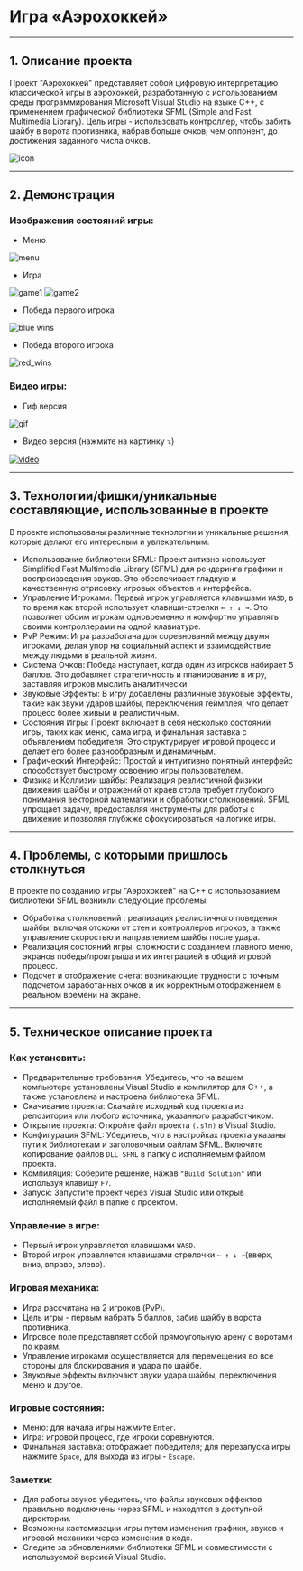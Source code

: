 # **Игра «‎Аэрохоккей»‎‎**
_____
## 1. Описание проекта
Проект "Аэрохоккей" представляет собой цифровую интерпретацию классической игры в аэрохоккей, разработанную с использованием среды программирования Microsoft Visual Studio на языке C++, с применением графической библиотеки SFML (Simple and Fast Multimedia Library). Цель игры - использовать контроллер, чтобы забить шайбу в ворота противника, набрав больше очков, чем оппонент, до достижения заданного числа очков.

![icon](https://github.com/zhuykovochka/AirHockey/assets/110740413/a65aa7ea-5bb3-47d5-a1fe-d312bbe4c30b, "Air Hockey!")

_____
## 2. Демонстрация
### Изображения состояний игры:
+ Меню

![menu](https://github.com/zhuykovochka/AirHockey/assets/110740413/441effc0-9d48-4e0b-a17d-0d1dcee6dc4d, "Menu")

+ Игра

![game1](https://github.com/zhuykovochka/AirHockey/assets/110740413/c30a0bba-6974-4c09-b9a8-e87456fa46a5, "Gameplay")
![game2](https://github.com/zhuykovochka/AirHockey/assets/110740413/25050a1a-8d4a-4c62-bbf1-b7f50bb8915a, "Gameplay")

+ Победа первого игрока

![blue wins](https://github.com/zhuykovochka/AirHockey/assets/110740413/cb227f5a-722f-44b9-a438-516dcfea8b1c, "Blue Wins!")

+ Победа второго игрока

![red_wins](https://github.com/zhuykovochka/AirHockey/assets/110740413/f23ad1e0-1cb4-46e1-af32-1f21d1bc6d84, "Red wins!")

### Видео игры:

+ Гиф версия

![gif](https://github.com/zhuykovochka/AirHockey/assets/110740413/8fbf4ce1-586f-40b5-8a60-a731b4e5aaaf, "Air Hockey demonstration")

+ Видео версия (нажмите на картинку :arrow_heading_down:)

[![video](https://github.com/zhuykovochka/AirHockey/assets/110740413/8dba30cb-9a63-4351-be35-87c598d08c06)](https://youtu.be/CwRXYEEzG8M)
_____
## 3. Технологии/фишки/уникальные составляющие, использованные в проекте

В проекте использованы различные технологии и уникальные решения, которые делают его интересным и увлекательным:
+ Использование библиотеки SFML: Проект активно использует Simplified Fast Multimedia Library (SFML) для рендеринга графики и воспроизведения звуков. Это обеспечивает гладкую и качественную отрисовку игровых объектов и интерфейса.
+ Управление Игроками: Первый игрок управляется клавишами ``` WASD ```, в то время как второй использует клавиши-стрелки ``` ← ↑ ↓ → ```. Это позволяет обоим игрокам одновременно и комфортно управлять своими контроллерами на одной клавиатуре.
+ PvP Режим: Игра разработана для соревнований между двумя игроками, делая упор на социальный аспект и взаимодействие между людьми в реальной жизни.
+ Система Очков: Победа наступает, когда один из игроков набирает 5 баллов. Это добавляет стратегичность и планирование в игру, заставляя игроков мыслить аналитически.
+ Звуковые Эффекты: В игру добавлены различные звуковые эффекты, такие как звуки ударов шайбы, переключения геймплея, что делает процесс более живым и реалистичным.
+ Состояния Игры: Проект включает в себя несколько состояний игры, таких как меню, сама игра, и финальная заставка с объявлением победителя. Это структурирует игровой процесс и делает его более разнообразным и динамичным.
+ Графический Интерфейс: Простой и интуитивно понятный интерфейс способствует быстрому освоению игры пользователем.
+ Физика  и Коллизии шайбы: Реализация реалистичной физики движения шайбы и отражений от краев стола требует глубокого понимания векторной математики и обработки столкновений. SFML упрощает задачу, предоставляя инструменты для работы с движение и позволяя глубжже сфокусироваться на логике игры.
______
## 4. Проблемы, с которыми пришлось столкнуться

В проекте по созданию игры "Аэрохоккей" на C++ с использованием библиотеки SFML возникли следующие проблемы:
+ Обработка столкновений : реализация реалистичного поведения шайбы, включая отскоки от стен и контроллеров игроков, а также управление скоростью и направлением шайбы после удара.
+ Реализация состояний игры: сложности с созданием главного меню, экранов победы/проигрыша и их интеграцией в общий игровой процесс.
+ Подсчет и отображение счета: возникающие трудности с точным подсчетом заработанных очков и их корректным отображением в реальном времени на экране.

____
## 5. Техническое описание проекта

### Как установить:
+ Предварительные требования: Убедитесь, что на вашем компьютере установлены Visual Studio и компилятор для C++, а также установлена и настроена библиотека SFML.
+ Скачивание проекта: Скачайте исходный код проекта из репозитория или любого источника, указанного разработчиком.
+ Открытие проекта: Откройте файл проекта ```(.sln)``` в Visual Studio.
+ Конфигурация SFML: Убедитесь, что в настройках проекта указаны пути к библиотекам и заголовочным файлам SFML. Включите копирование файлов ````DLL SFML```` в папку с исполняемым файлом проекта.
+ Компиляция: Соберите решение, нажав ```"Build Solution"``` или используя клавишу ```F7```.
+ Запуск: Запустите проект через Visual Studio или открыв исполняемый файл в папке с проектом.

### Управление в игре:
+ Первый игрок управляется клавишами ``` WASD ```.
+ Второй игрок управляется клавишами стрелочки ``` ← ↑ ↓ → ```(вверх, вниз, вправо, влево).

### Игровая механика:
- Игра рассчитана на 2 игроков (PvP).
- Цель игры - первым набрать 5 баллов, забив шайбу в ворота противника.
- Игровое поле представляет собой прямоугольную арену с воротами по краям.
- Управление игроками осуществляется для перемещения во все стороны для блокирования и удара по шайбе.
- Звуковые эффекты включают звуки удара шайбы, переключения меню и другое.

### Игровые состояния:
- Меню: для начала игры нажмите ```Enter```.
- Игра: игровой процесс, где игроки соревнуются.
- Финальная заставка: отображает победителя; для перезапуска игры нажмите ```Space```, для выхода из игры - ```Escape```.

### Заметки:
- Для работы звуков убедитесь, что файлы звуковых эффектов правильно подключены через SFML и находятся в доступной директории.
- Возможны кастомизации игры путем изменения графики, звуков и игровой механики через изменения в коде.
- Следите за обновлениями библиотеки SFML и совместимости с используемой версией Visual Studio.
